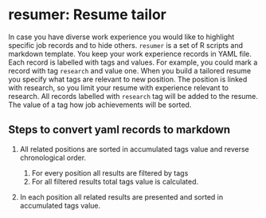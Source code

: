 # resumer: Resume tailor

In case you have diverse work experience you would like to highlight specific job records and to hide others. `resumer` is a set of R scripts and markdown template. You keep your work experience records in YAML file. Each record is labelled with tags and values. For example, you could mark a record with tag `research` and value one. When you build a tailored resume you specify what tags are relevant to new position. The position is linked with research, so you limit your resume with experience relevant to research. All records labelled with `research` tag will be added to the resume. The value of a tag how job achievements will be sorted.

## Steps to convert yaml records to markdown 

1. All related positions are sorted in accumulated tags value and reverse chronological order.
    
    1. For every position all results are filtered by tags 
    2. For all filtered results total tags value is calculated.
    
2. In each position all related results are presented and sorted in accumulated tags value.
